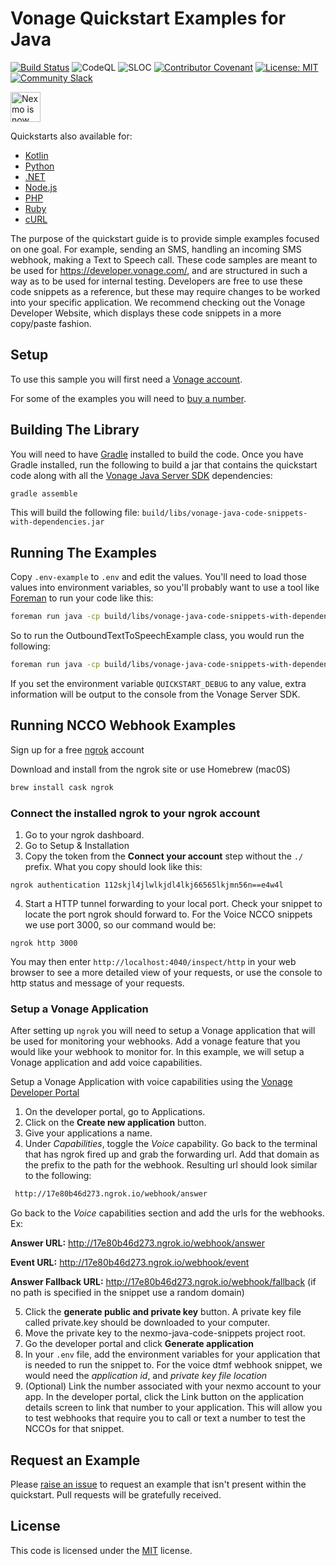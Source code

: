 # Vonage Quickstart Examples for Java

[![Build Status](https://github.com/Vonage/vonage-java-code-snippets/actions/workflows/build.yml/badge.svg)](https://github.com/Vonage/vonage-kotlin-sdk/actions/workflows/build.yml)
![CodeQL](https://github.com/Vonage/vonage-java-code-snippets/actions/workflows/codeql.yml/badge.svg)
![SLOC](https://sloc.xyz/github/Vonage/vonage-java-code-snippets)
[![Contributor Covenant](https://img.shields.io/badge/Contributor%20Covenant-2.1-4baaaa.svg)](CODE_OF_CONDUCT.md)
[![License: MIT](https://img.shields.io/badge/License-MIT-yellow.svg)](https://opensource.org/licenses/MIT)
[![Community Slack](https://img.shields.io/badge/Slack-4A154B?style=flat&logo=slack&logoColor=white)](https://developer.vonage.com/community/slack)

<img src="https://developer.nexmo.com/assets/images/Vonage_Nexmo.svg" height="48px" alt="Nexmo is now known as Vonage" />

Quickstarts also available for:
- [Kotlin](https://github.com/Vonage/vonage-kotlin-code-snippets)
- [Python](https://github.com/Vonage/vonage-python-code-snippets)
- [.NET](https://github.com/Vonage/vonage-dotnet-code-snippets)
- [Node.js](https://github.com/Vonage/vonage-node-code-snippets)
- [PHP](https://github.com/Vonage/vonage-php-code-snippets)
- [Ruby](https://github.com/Vonage/vonage-ruby-code-snippets)
- [cURL](https://github.com/Vonage/vonage-curl-code-snippets)

The purpose of the quickstart guide is to provide simple examples focused on one goal. For example, sending an SMS, handling an incoming SMS webhook, making a Text to Speech call. These code samples are meant to be used for https://developer.vonage.com/, and are structured in such a way as to be used for internal testing. Developers are free to use these code snippets as a reference, but these may require changes to be worked into your specific application. We recommend checking out the Vonage Developer Website, which displays these code snippets in a more copy/paste fashion.

## Setup

To use this sample you will first need a [Vonage account][sign-up].

For some of the examples you will need to [buy a number][buy-number].

## Building The Library

You will need to have [Gradle](https://gradle.org/) installed to build the code. Once you have Gradle installed,
run the following to build a jar that contains the quickstart code along with all
the [Vonage Java Server SDK](https://github.com/Vonage/vonage-java-sdk) dependencies:

```sh
gradle assemble
```

This will build the following file: `build/libs/vonage-java-code-snippets-with-dependencies.jar`

## Running The Examples

Copy `.env-example` to `.env` and edit the values. You'll need to load those
values into environment variables, so you'll probably want to use a tool like
[Foreman](https://github.com/ddollar/foreman) to run your code like this:

```sh
foreman run java -cp build/libs/vonage-java-code-snippets-with-dependencies.jar PACKAGE.CLASS
```

So to run the OutboundTextToSpeechExample class, you would run the following:

```sh
foreman run java -cp build/libs/vonage-java-code-snippets-with-dependencies.jar com.vonage.quickstart.voice.OutboundTextToSpeech
```

If you set the environment variable `QUICKSTART_DEBUG` to any value, extra information
will be output to the console from the Vonage Server SDK.

## Running NCCO Webhook Examples

Sign up for a free [ngrok](https://ngrok.com/) account

Download and install from the ngrok site or use Homebrew (mac0S)

```sh
brew install cask ngrok
```

### Connect the installed ngrok to your ngrok account
1. Go to your ngrok dashboard.
2. Go to Setup & Installation
3. Copy the token from the **Connect your account** step without the `./` prefix. What you copy should look like this:
```shell script
ngrok authentication 112skjl4jlwlkjdl4lkj66565lkjmn56n==e4w4l
```
4. Start a HTTP tunnel forwarding to your local port. Check your snippet to locate the port ngrok should forward to.
For the Voice NCCO snippets we use port 3000, so our command would be:
```shell script
ngrok http 3000
```

You may then enter `http://localhost:4040/inspect/http` in your web browser to see a more detailed view of your requests, or use the 
console to http status and message of your requests. 

### Setup a Vonage Application 

After setting up `ngrok` you will need to setup a Vonage application that will be used for monitoring your webhooks. Add a vonage feature
that you would like your webhook to monitor for. In this example, we will setup a Vonage application and add voice capabilities. 

Setup a Vonage Application with voice capabilities using the [Vonage Developer Portal](https://dashboard.nexmo.com/)
1. On the developer portal, go to Applications.
2. Click on the **Create new application** button.
3. Give your applications a name.
4. Under *Capabilities*, toggle the *Voice* capability.
Go back to the terminal that has ngrok fired up and grab the forwarding url. Add that domain as the prefix to the path for the 
webhook. Resulting url should look similar to the following:
```sh
 http://17e80b46d273.ngrok.io/webhook/answer
```
Go back to the *Voice* capabilities section and add the urls for the webhooks. Ex:

**Answer URL:** http://17e80b46d273.ngrok.io/webhook/answer

**Event URL:** http://17e80b46d273.ngrok.io/webhook/event

**Answer Fallback URL:** http://17e80b46d273.ngrok.io/webhook/fallback (if no path is specified in the snippet use a random domain)

5. Click the **generate public and private key** button. A private key file called private.key should be downloaded to your computer.
6. Move the private key to the nexmo-java-code-snippets project root.
7. Go the developer portal and click **Generate application**
8. In your `.env` file, add the environment variables for your application that is needed to run the snippet to. For the voice dtmf webhook snippet,
we would need the *application id*, and *private key file location* 
9. (Optional) Link the number associated with your nexmo account to your app. In the developer portal, click the Link button
on the application details screen to link that number to your application. This will allow you to test webhooks that require you to 
call or text a number to test the NCCOs for that snippet.



## Request an Example

Please [raise an issue](https://github.com/nexmo-community/nexmo-java-quickstart/issues) to request an example that isn't present within the quickstart. Pull requests will be gratefully received.

## License

This code is licensed under the [MIT](LICENSE.txt) license.

[gradle]: https://gradle.org/
[foreman]: https://github.com/ddollar/foreman
[sign-up]: https://dashboard.nexmo.com/sign-up
[buy-number]: https://dashboard.nexmo.com/buy-numbers

